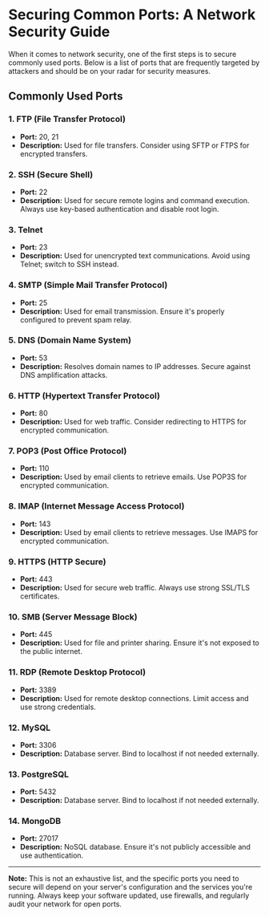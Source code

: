 # Securing Common Ports: A Network Security Guide

When it comes to network security, one of the first steps is to secure commonly used ports. Below is a list of ports that are frequently targeted by attackers and should be on your radar for security measures.

## **Commonly Used Ports**

### **1. FTP (File Transfer Protocol)**
- **Port:** 20, 21
- **Description:** Used for file transfers. Consider using SFTP or FTPS for encrypted transfers.

### **2. SSH (Secure Shell)**
- **Port:** 22
- **Description:** Used for secure remote logins and command execution. Always use key-based authentication and disable root login.

### **3. Telnet**
- **Port:** 23
- **Description:** Used for unencrypted text communications. Avoid using Telnet; switch to SSH instead.

### **4. SMTP (Simple Mail Transfer Protocol)**
- **Port:** 25
- **Description:** Used for email transmission. Ensure it's properly configured to prevent spam relay.

### **5. DNS (Domain Name System)**
- **Port:** 53
- **Description:** Resolves domain names to IP addresses. Secure against DNS amplification attacks.

### **6. HTTP (Hypertext Transfer Protocol)**
- **Port:** 80
- **Description:** Used for web traffic. Consider redirecting to HTTPS for encrypted communication.

### **7. POP3 (Post Office Protocol)**
- **Port:** 110
- **Description:** Used by email clients to retrieve emails. Use POP3S for encrypted communication.

### **8. IMAP (Internet Message Access Protocol)**
- **Port:** 143
- **Description:** Used by email clients to retrieve messages. Use IMAPS for encrypted communication.

### **9. HTTPS (HTTP Secure)**
- **Port:** 443
- **Description:** Used for secure web traffic. Always use strong SSL/TLS certificates.

### **10. SMB (Server Message Block)**
- **Port:** 445
- **Description:** Used for file and printer sharing. Ensure it's not exposed to the public internet.

### **11. RDP (Remote Desktop Protocol)**
- **Port:** 3389
- **Description:** Used for remote desktop connections. Limit access and use strong credentials.

### **12. MySQL**
- **Port:** 3306
- **Description:** Database server. Bind to localhost if not needed externally.

### **13. PostgreSQL**
- **Port:** 5432
- **Description:** Database server. Bind to localhost if not needed externally.

### **14. MongoDB**
- **Port:** 27017
- **Description:** NoSQL database. Ensure it's not publicly accessible and use authentication.

---

**Note:** This is not an exhaustive list, and the specific ports you need to secure will depend on your server's configuration and the services you're running. Always keep your software updated, use firewalls, and regularly audit your network for open ports.


